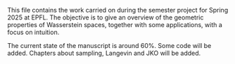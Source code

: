 This file contains the work carried on during the semester project for Spring 2025 at EPFL. The objective is to give an overview of the geometric properties of Wasserstein spaces, together with some applications, with a focus on intuition.

The current state of the manuscript is around 60%. Some code will be added. Chapters about sampling, Langevin and JKO will be added.
